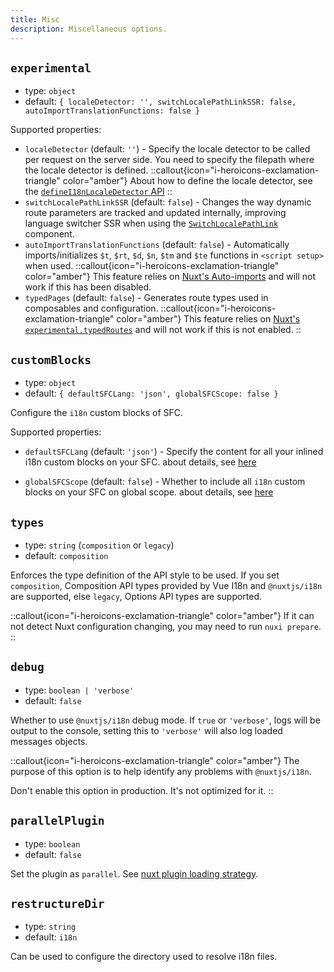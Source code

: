 ```yaml
---
title: Misc
description: Miscellaneous options.
---
```


## `experimental`

- type: `object`
- default: `{ localeDetector: '', switchLocalePathLinkSSR: false, autoImportTranslationFunctions: false }`

Supported properties:

- `localeDetector` (default: `''`) - Specify the locale detector to be called per request on the server side. You need to specify the filepath where the locale detector is defined.
::callout{icon="i-heroicons-exclamation-triangle" color="amber"}
About how to define the locale detector, see the [`defineI18nLocaleDetector` API](/docs/api#definei18nlocaledetector)
::
- `switchLocalePathLinkSSR` (default: `false`) - Changes the way dynamic route parameters are tracked and updated internally, improving language switcher SSR when using the [`SwitchLocalePathLink`](/docs/api/components#switchlocalepathlink) component.
- `autoImportTranslationFunctions` (default: `false`) - Automatically imports/initializes `$t`, `$rt`, `$d`, `$n`, `$tm` and `$te` functions in `<script setup>` when used.
::callout{icon="i-heroicons-exclamation-triangle" color="amber"}
This feature relies on [Nuxt's Auto-imports](https://nuxt.com/docs/guide/concepts/auto-imports) and will not work if this has been disabled.
- `typedPages` (default: `false`) - Generates route types used in composables and configuration.
::callout{icon="i-heroicons-exclamation-triangle" color="amber"}
This feature relies on [Nuxt's `experimental.typedRoutes`](https://nuxt.com/docs/guide/going-further/experimental-features#typedpages) and will not work if this is not enabled.
::


## `customBlocks`

- type: `object`
- default: `{ defaultSFCLang: 'json', globalSFCScope: false }`

Configure the `i18n` custom blocks of SFC.

Supported properties:

- `defaultSFCLang` (default: `'json'`) - Specify the content for all your inlined i18n custom blocks on your SFC. about details, see [here](https://github.com/intlify/bundle-tools/blob/main/packages/unplugin-vue-i18n/README.md#defaultsfclang)

- `globalSFCScope` (default: `false`) - Whether to include all `i18n` custom blocks on your SFC on global scope. about details, see [here](https://github.com/intlify/bundle-tools/blob/main/packages/unplugin-vue-i18n/README.md#globalsfcscope)

## `types`

- type: `string` (`composition` or `legacy`)
- default: `composition`

Enforces the type definition of the API style to be used. If you set `composition`, Composition API types provided by Vue I18n and `@nuxtjs/i18n` are supported, else `legacy`, Options API types are supported.

::callout{icon="i-heroicons-exclamation-triangle" color="amber"}
If it can not detect Nuxt configuration changing, you may need to run `nuxi prepare`.
::

## `debug`

- type: `boolean | 'verbose'`
- default: `false`

Whether to use `@nuxtjs/i18n` debug mode. If `true` or `'verbose'`, logs will be output to the console, setting this to `'verbose'` will also log loaded messages objects.

::callout{icon="i-heroicons-exclamation-triangle" color="amber"}
The purpose of this option is to help identify any problems with `@nuxtjs/i18n`.

Don't enable this option in production. It's not optimized for it.
::

## `parallelPlugin`

- type: `boolean`
- default: `false`

Set the plugin as `parallel`. See [nuxt plugin loading strategy](https://nuxt.com/docs/guide/directory-structure/plugins#loading-strategy).

## `restructureDir`

- type: `string`
- default: `i18n`

Can be used to configure the directory used to resolve i18n files.
